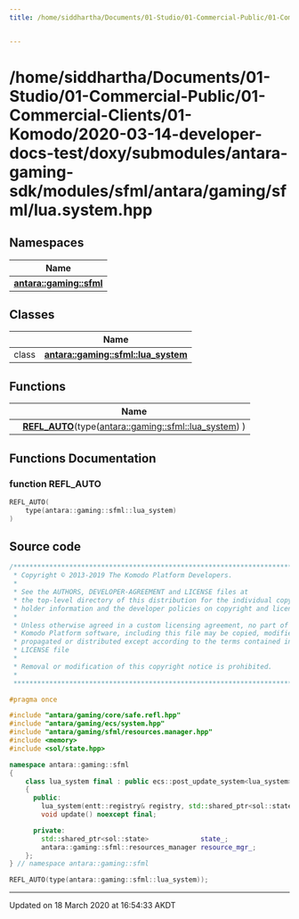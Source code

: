 ```yaml
---
title: /home/siddhartha/Documents/01-Studio/01-Commercial-Public/01-Commercial-Clients/01-Komodo/2020-03-14-developer-docs-test/doxy/submodules/antara-gaming-sdk/modules/sfml/antara/gaming/sfml/lua.system.hpp


---
```


# /home/siddhartha/Documents/01-Studio/01-Commercial-Public/01-Commercial-Clients/01-Komodo/2020-03-14-developer-docs-test/doxy/submodules/antara-gaming-sdk/modules/sfml/antara/gaming/sfml/lua.system.hpp







## Namespaces

| Name           |
| -------------- |
| **[antara::gaming::sfml](Namespaces/namespaceantara_1_1gaming_1_1sfml.md)**  |

## Classes

|                | Name           |
| -------------- | -------------- |
| class | **[antara::gaming::sfml::lua_system](Classes/classantara_1_1gaming_1_1sfml_1_1lua__system.md)**  |


## Functions

|                | Name           |
| -------------- | -------------- |
|  | **[REFL_AUTO](Files/sfml_2antara_2gaming_2sfml_2lua_8system_8hpp.md#function-refl_auto)**(type([antara::gaming::sfml::lua_system](Classes/classantara_1_1gaming_1_1sfml_1_1lua__system.md)) )  |







## Functions Documentation

### function REFL_AUTO

```cpp
REFL_AUTO(
    type(antara::gaming::sfml::lua_system) 
)
```
































## Source code

```cpp
/******************************************************************************
 * Copyright © 2013-2019 The Komodo Platform Developers.                      *
 *                                                                            *
 * See the AUTHORS, DEVELOPER-AGREEMENT and LICENSE files at                  *
 * the top-level directory of this distribution for the individual copyright  *
 * holder information and the developer policies on copyright and licensing.  *
 *                                                                            *
 * Unless otherwise agreed in a custom licensing agreement, no part of the    *
 * Komodo Platform software, including this file may be copied, modified,     *
 * propagated or distributed except according to the terms contained in the   *
 * LICENSE file                                                               *
 *                                                                            *
 * Removal or modification of this copyright notice is prohibited.            *
 *                                                                            *
 ******************************************************************************/

#pragma once

#include "antara/gaming/core/safe.refl.hpp"
#include "antara/gaming/ecs/system.hpp"
#include "antara/gaming/sfml/resources.manager.hpp"
#include <memory>
#include <sol/state.hpp>

namespace antara::gaming::sfml
{
    class lua_system final : public ecs::post_update_system<lua_system>
    {
      public:
        lua_system(entt::registry& registry, std::shared_ptr<sol::state> state) noexcept;
        void update() noexcept final;

      private:
        std::shared_ptr<sol::state>             state_;
        antara::gaming::sfml::resources_manager resource_mgr_;
    };
} // namespace antara::gaming::sfml

REFL_AUTO(type(antara::gaming::sfml::lua_system));
```


-------------------------------

Updated on 18 March 2020 at 16:54:33 AKDT
